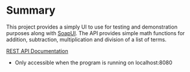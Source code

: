 Summary
=======
This project provides a simply UI to use for testing and demonstration 
purposes along with [SoapUI](https://www.soapui.org).  The API provides simple
math functions for addition, subtraction, multiplication and division of a list
of terms.


[REST API Documentation](http://localhost:8080/swagger-ui.html)
* Only accessible when the program is running on localhost:8080
